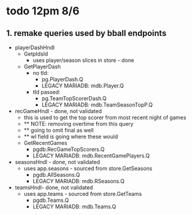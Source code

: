 # todo 12pm 8/6
## 1. remake queries used by bball endpoints
- playerDashHndl
    - GetpIdsId
        - uses player/season slices in store - done
    - GetPlayerDash
        - no tId:
            - pg.PlayerDash.Q
            - LEGACY MARIADB: mdb.Player.Q
        - tId passed:
            - pg.TeamTopScorerDash.Q
            - LEGACY MARIADB: mdb.TeamSeasonTopP.Q
- recGameHndl - done, not validated
    - this is used to get the top scorer from most recent night of games   
    - ** NOTE: removing overtime from this query
    - ** going to omit final as well
    - ** wl field is going where these would
    - GetRecentGames
        - pgdb.RecGameTopScorers.Q
        - LEGACY MARIADB: mdb.RecentGamePlayers.Q
- seasonsHndl - done, not validated
    - uses app.seasons - sourced from store.GetSeasons
        - pgdb.AllSeasons.Q
        - LEGACY MARIADB: mdb.RSeasons.Q
- teamsHndl- done, not validated
    - uses app.teams - sourced from store.GetTeams
        - pgdb.Teams.Q
        - LEGACY MARIADB: mdb.Teams.Q